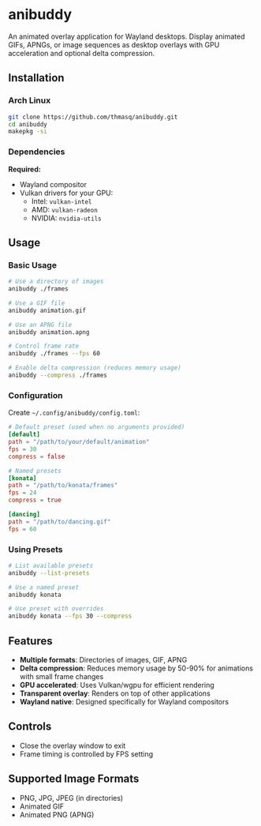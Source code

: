 # anibuddy

An animated overlay application for Wayland desktops. Display animated GIFs, APNGs, or image sequences as desktop overlays with GPU acceleration and optional delta compression.

## Installation

### Arch Linux

```bash
git clone https://github.com/thmasq/anibuddy.git
cd anibuddy
makepkg -si
```

### Dependencies

**Required:**
- Wayland compositor
- Vulkan drivers for your GPU:
  - Intel: `vulkan-intel`
  - AMD: `vulkan-radeon` 
  - NVIDIA: `nvidia-utils`

## Usage

### Basic Usage

```bash
# Use a directory of images
anibuddy ./frames

# Use a GIF file
anibuddy animation.gif

# Use an APNG file  
anibuddy animation.apng

# Control frame rate
anibuddy ./frames --fps 60

# Enable delta compression (reduces memory usage)
anibuddy --compress ./frames
```

### Configuration

Create `~/.config/anibuddy/config.toml`:

```toml
# Default preset (used when no arguments provided)
[default]
path = "/path/to/your/default/animation"
fps = 30
compress = false

# Named presets
[konata]
path = "/path/to/konata/frames"  
fps = 24
compress = true

[dancing]
path = "/path/to/dancing.gif"
fps = 60
```

### Using Presets

```bash
# List available presets
anibuddy --list-presets

# Use a named preset
anibuddy konata

# Use preset with overrides
anibuddy konata --fps 30 --compress
```

## Features

- **Multiple formats**: Directories of images, GIF, APNG
- **Delta compression**: Reduces memory usage by 50-90% for animations with small frame changes
- **GPU accelerated**: Uses Vulkan/wgpu for efficient rendering
- **Transparent overlay**: Renders on top of other applications
- **Wayland native**: Designed specifically for Wayland compositors

## Controls

- Close the overlay window to exit
- Frame timing is controlled by FPS setting

## Supported Image Formats

- PNG, JPG, JPEG (in directories)
- Animated GIF
- Animated PNG (APNG)
